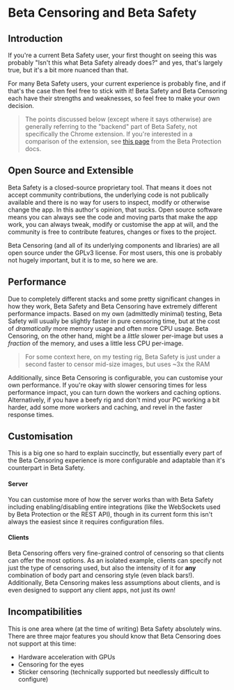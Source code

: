 # Beta Censoring and Beta Safety

## Introduction

If you're a current Beta Safety user, your first thought on seeing this was probably "Isn't this what Beta Safety already does?" and yes, that's largely true, but it's a bit more nuanced than that.

For many Beta Safety users, your current experience is probably fine, and if that's the case then feel free to stick with it! Beta Safety and Beta Censoring each have their strengths and weaknesses, so feel free to make your own decision.

> The points discussed below (except where it says otherwise) are generally referring to the "backend" part of Beta Safety, not specifically the Chrome extension. If you're interested in a comparison of the extension, see [this page](https://silveredgold.github.io/beta-protection/#/guide/introduction#how-is-this-different-from-beta-safety) from the Beta Protection docs.

## Open Source and Extensible

Beta Safety is a closed-source proprietary tool. That means it does not accept community contributions, the underlying code is not publically available and there is no way for users to inspect, modify or otherwise change the app. In this author's opinion, that sucks. Open source software means you can always see the code and moving parts that make the app work, you can always tweak, modify or customise the app at will, and the community is free to contribute features, changes or fixes to the project. 

Beta Censoring (and all of its underlying components and libraries) are all open source under the GPLv3 license. For most users, this one is probably not hugely important, but it is to me, so here we are.

## Performance

Due to completely different stacks and some pretty significant changes in how they work, Beta Safety and Beta Censoring have extremely different performance impacts. Based on my own (admittedly minimal) testing, Beta Safety will usually be slightly faster in pure censoring time, but at the cost of _dramatically_ more memory usage and often more CPU usage. Beta Censoring, on the other hand, might be a _little_ slower per-image but uses a _fraction_ of the memory, and uses a little less CPU per-image.

> For some context here, on my testing rig, Beta Safety is just under a second faster to censor mid-size images, but uses ~3x the RAM

Additionally, since Beta Censoring is configurable, you can customise your own performance. If you're okay with slower censoring times for less performance impact, you can turn down the workers and caching options. Alternatively, if you have a beefy rig and don't mind your PC working a bit harder, add some more workers and caching, and revel in the faster response times.

## Customisation

This is a big one so hard to explain succinctly, but essentially every part of the Beta Censoring experience is more configurable and adaptable than it's counterpart in Beta Safety. 

#### Server

You can customise more of how the server works than with Beta Safety including enabling/disabling entire integrations (like the WebSockets used by Beta Protection or the REST API), though in its current form this isn't always the easiest since it requires configuration files.

#### Clients

Beta Censoring offers very fine-grained control of censoring so that clients can offer the most options. As an isolated example, clients can specify not just the type of censoring used, but also the intensity of it for **any** combination of body part and censoring style (even black bars!). Additionally, Beta Censoring makes less assumptions about clients, and is even designed to support any client apps, not just its own!

## Incompatibilities

This is one area where (at the time of writing) Beta Safety absolutely wins. There are three major features you should know that Beta Censoring does not support at this time:

  - Hardware acceleration with GPUs
  - Censoring for the eyes
  - Sticker censoring (technically supported but needlessly difficult to configure)
